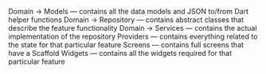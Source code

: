Domain → Models — contains all the data models and JSON to/from Dart helper functions
Domain → Repository — contains abstract classes that describe the feature functionality
Domain → Services — contains the actual implementation of the repository
Providers — contains everything related to the state for that particular feature
Screens — contains full screens that have a Scaffold
Widgets — contains all the widgets required for that particular feature